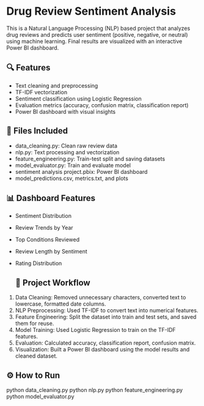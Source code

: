 # Drug Review Sentiment Analysis

This is a Natural Language Processing (NLP) based project that analyzes drug reviews and predicts user sentiment (positive, negative, or neutral) using machine learning. Final results are visualized with an interactive Power BI dashboard.

## 🔍 Features
- Text cleaning and preprocessing
- TF-IDF vectorization
- Sentiment classification using Logistic Regression
- Evaluation metrics (accuracy, confusion matrix, classification report)
- Power BI dashboard with visual insights

## 📁 Files Included
- data_cleaning.py: Clean raw review data
- nlp.py: Text processing and vectorization
- feature_engineering.py: Train-test split and saving datasets
- model_evaluator.py: Train and evaluate model
- sentiment analysis project.pbix: Power BI dashboard
- model_predictions.csv, metrics.txt, and plots

## 📊 Dashboard Features
- Sentiment Distribution
- Review Trends by Year
- Top Conditions Reviewed
- Review Length by Sentiment
- Rating Distribution

  ## 🧠 Project Workflow

1. Data Cleaning: Removed unnecessary characters, converted text to lowercase, formatted date columns.
2. NLP Preprocessing: Used TF-IDF to convert text into numerical features.
3. Feature Engineering: Split the dataset into train and test sets, and saved them for reuse.
4. Model Training: Used Logistic Regression to train on the TF-IDF features.
5. Evaluation: Calculated accuracy, classification report, confusion matrix.
6. Visualization: Built a Power BI dashboard using the model results and cleaned dataset.


## ⚙ How to Run
python data_cleaning.py
python nlp.py
python feature_engineering.py
python model_evaluator.py
